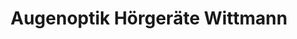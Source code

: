 ---
title: "Augenoptik Hörgeräte Wittmann"
url: /augsburg/augenoptik-hoergeraete-wittmann/
shop: Optiker
---